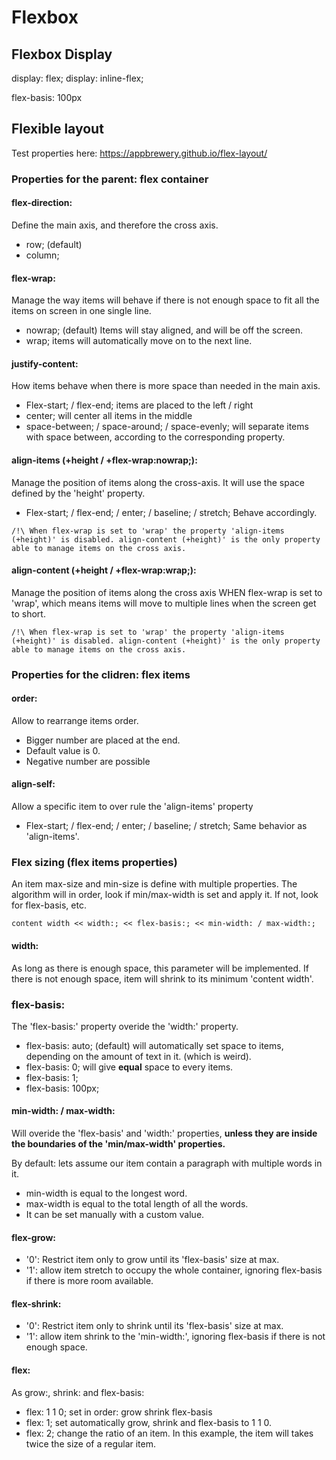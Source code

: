 # Flexbox

## Flexbox Display
display: flex;
display: inline-flex;


flex-basis: 100px

## Flexible layout
Test properties here: https://appbrewery.github.io/flex-layout/

### Properties for the parent: flex container

#### flex-direction:
Define the main axis, and therefore the cross axis.
- row; (default)
- column;

#### flex-wrap:
Manage the way items will behave if there is not enough space to fit all the items on screen in one single line.
- nowrap; (default) Items will stay aligned, and will be off the screen.
- wrap; items will automatically move on to the next line.

#### justify-content:
How items behave when there is more space than needed in the main axis.
- Flex-start; / flex-end; items are placed to the left / right
- center; will center all items in the middle
- space-between; / space-around; / space-evenly; will separate items with space between, according to the corresponding property.

#### align-items (+height / +flex-wrap:nowrap;):
Manage the position of items along the cross-axis. It will use the space defined by the 'height' property.
- Flex-start; / flex-end; / enter; / baseline; / stretch; Behave accordingly.

```
/!\ When flex-wrap is set to 'wrap' the property 'align-items (+height)' is disabled. align-content (+height)' is the only property able to manage items on the cross axis.
```

#### align-content (+height / +flex-wrap:wrap;):
Manage the position of items along the cross axis WHEN flex-wrap is set to 'wrap', which means items will move to multiple lines when the screen get to short.
```
/!\ When flex-wrap is set to 'wrap' the property 'align-items (+height)' is disabled. align-content (+height)' is the only property able to manage items on the cross axis.
```
### Properties for the clidren: flex items

#### order:
Allow to rearrange items order.
- Bigger number are placed at the end.
- Default value is 0.
- Negative number are possible

#### align-self:
Allow a specific item to over rule the 'align-items' property
- Flex-start; / flex-end; / enter; / baseline; / stretch; Same behavior as 'align-items'.

### Flex sizing (flex items properties)

An item max-size and min-size is define with multiple properties.
The algorithm will in order, look if min/max-width is set and apply it. If not, look for flex-basis, etc.
```
content width << width:; << flex-basis:; << min-width: / max-width:;
```
#### width:
As long as there is enough space, this parameter will be implemented. If there is not enough space, item will shrink to its minimum 'content width'.

### flex-basis:
The 'flex-basis:' property overide the 'width:' property.
- flex-basis: auto; (default) will automatically set space to items, depending on the amount of text in it. (which is weird).
- flex-basis: 0; will give **equal** space to every items.
- flex-basis: 1;
- flex-basis: 100px;

#### min-width: / max-width:
Will overide the 'flex-basis' and 'width:' properties, **unless they are inside the boundaries of the 'min/max-width' properties.**

By default: lets assume our item contain a paragraph with multiple words in it.
- min-width is equal to the longest word.
- max-width is  equal to the total length of all the words.
- It can be set manually with a custom value.

#### flex-grow:
- '0': Restrict item only to grow until its 'flex-basis' size at max.
- '1': allow item stretch to occupy the whole container, ignoring flex-basis if there is more room available.

#### flex-shrink:
- '0': Restrict item only to shrink until its 'flex-basis' size at max.
- '1': allow item shrink to the 'min-width:', ignoring flex-basis if there is not enough space.
#### flex:
As grow:, shrink: and flex-basis:
- flex: 1 1 0; set in order: grow shrink flex-basis
- flex: 1; set automatically grow, shrink and flex-basis to 1 1 0.
- flex: 2; change the ratio of an item. In this example, the item will takes twice the size of a regular item.
